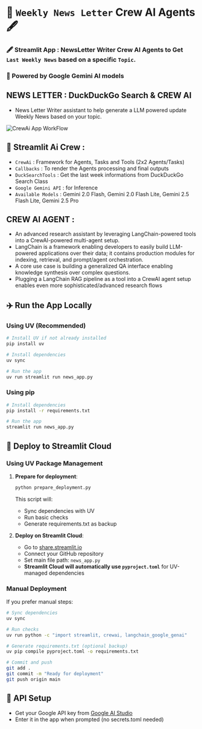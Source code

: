# 📝 `Weekly News Letter` Crew AI Agents 🖋️
### 🖋️ Streamlit App : NewsLetter Writer Crew AI Agents to Get `Last Weekly News` based on a specific `Topic`.
### 🤖 Powered by Google Gemini AI models

## NEWS LETTER : DuckDuckGo Search & CREW AI
- News Letter Writer assistant to help generate a LLM powered update Weekly News based on your topic.

![CrewAi App WorkFlow](news_screen.JPG)

## 📝 Streamlit Ai Crew :

- `CrewAi` : Framework for Agents, Tasks and Tools (2x2 Agents/Tasks)
- `Callbacks` : To render the Agents processing and final outputs
- `DuckSearchTools` : Get the last week informations from DuckDuckGo Search Class
- `Google Gemini API` : for Inference
- `Available Models` : Gemini 2.0 Flash, Gemini 2.0 Flash Lite, Gemini 2.5 Flash Lite, Gemini 2.5 Pro

## CREW AI AGENT :
- An advanced research assistant by leveraging LangChain-powered tools into a CrewAI-powered multi-agent setup.
- LangChain is a framework enabling developers to easily build LLM-powered applications over their data; it contains production modules for indexing, retrieval, and prompt/agent orchestration.
- A core use case is building a generalized QA interface enabling knowledge synthesis over complex questions.
- Plugging a LangChain RAG pipeline as a tool into a CrewAI agent setup enables even more sophisticated/advanced research flows

## ✈️ Run the App Locally

### Using UV (Recommended)
```bash
# Install UV if not already installed
pip install uv

# Install dependencies
uv sync

# Run the app
uv run streamlit run news_app.py
```

### Using pip
```bash
# Install dependencies
pip install -r requirements.txt

# Run the app
streamlit run news_app.py
```

## 🚀 Deploy to Streamlit Cloud

### Using UV Package Management

1. **Prepare for deployment**:
   ```bash
   python prepare_deployment.py
   ```
   This script will:
   - Sync dependencies with UV
   - Run basic checks
   - Generate requirements.txt as backup

2. **Deploy on Streamlit Cloud**:
   - Go to [share.streamlit.io](https://share.streamlit.io)
   - Connect your GitHub repository  
   - Set main file path: `news_app.py`
   - **Streamlit Cloud will automatically use `pyproject.toml`** for UV-managed dependencies

### Manual Deployment

If you prefer manual steps:

```bash
# Sync dependencies
uv sync

# Run checks
uv run python -c "import streamlit, crewai, langchain_google_genai"

# Generate requirements.txt (optional backup)
uv pip compile pyproject.toml -o requirements.txt

# Commit and push
git add .
git commit -m "Ready for deployment"
git push origin main
```

## 🔑 API Setup
- Get your Google API key from [Google AI Studio](https://makersuite.google.com/app/apikey)
- Enter it in the app when prompted (no secrets.toml needed)
